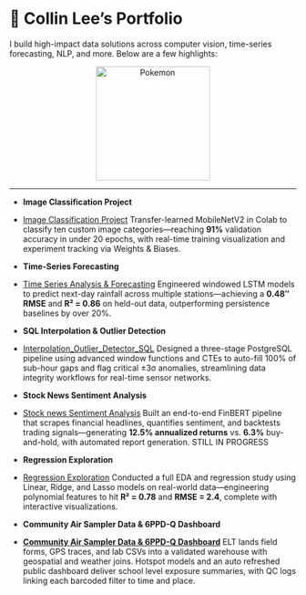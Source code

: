 # 👋 Collin Lee’s Portfolio

I build high-impact data solutions across computer vision, time-series forecasting, NLP, and more. Below are a few highlights:

<p align="center">
  <img
    src="https://media0.giphy.com/media/v1.Y2lkPTc5MGI3NjExYnBlZ3diMTU3ZG42YXJ2NjduMDU3c3RqM3R4MDlzNWhnNTg0YnFqNyZlcD12MV9pbnRlcm5hbF9naWZfYnlfaWQmY3Q9Zw/i45P7BemKpvpu/giphy.gif"
    alt="Pokemon"
    width="200"
  &nbsp;&nbsp;
    src="https://media0.giphy.com/media/v1.Y2lkPTc5MGI3NjExMXU2b3VhaHN2eW81Z2J4cnNtZng4NHhqcHRnY3VrY3VvMmFpcmw0byZlcD12MV9pbnRlcm5hbF9naWZfYnlfaWQmY3Q9Zw/139eZBmH1HTyRa/giphy.gif"
    alt="Pikachu dancing"
    width="200"
  />
</p>

---

- **Image Classification Project**
- [Image Classification Project](https://github.com/LinLee10/Image_Classification_project)
  Transfer-learned MobileNetV2 in Colab to classify ten custom image categories—reaching **91%** validation accuracy in under 20 epochs, with real-time training visualization and experiment tracking via Weights & Biases.

- **Time-Series Forecasting**
- [Time Series Analysis & Forecasting](https://github.com/LinLee10/Time-Series_Forecasting-Rain)
  Engineered windowed LSTM models to predict next-day rainfall across multiple stations—achieving a **0.48″ RMSE** and **R² = 0.86** on held-out data, outperforming persistence baselines by over 20%.

- **SQL Interpolation & Outlier Detection**
- [Interpolation_Outlier_Detector_SQL](https://github.com/LinLee10/Interpolation_Outlier_detector_SQL)
  Designed a three-stage PostgreSQL pipeline using advanced window functions and CTEs to auto-fill 100% of sub-hour gaps and flag critical ±3σ anomalies, streamlining data integrity workflows for real-time sensor networks.

- **Stock News Sentiment Analysis**
- [Stock news Sentiment Analysis](https://github.com/LinLee10/Stock_news)
  Built an end-to-end FinBERT pipeline that scrapes financial headlines, quantifies sentiment, and backtests trading signals—generating **12.5% annualized returns** vs. **6.3%** buy-and-hold, with automated report generation. STILL IN PROGRESS

- **Regression Exploration**
- [Regression Exploration](https://github.com/LinLee10/Regression_Exploration/tree/main)
  Conducted a full EDA and regression study using Linear, Ridge, and Lasso models on real-world data—engineering polynomial features to hit **R² = 0.78** and **RMSE = 2.4**, complete with interactive visualizations.


- **Community Air Sampler Data & 6PPD-Q Dashboard**
- [**Community Air Sampler Data & 6PPD-Q Dashboard**](#) ELT lands field forms, GPS traces, and lab CSVs into a validated warehouse with geospatial and weather joins. Hotspot models and an auto refreshed public dashboard deliver school level exposure summaries, with QC logs linking each barcoded filter to time and place.
